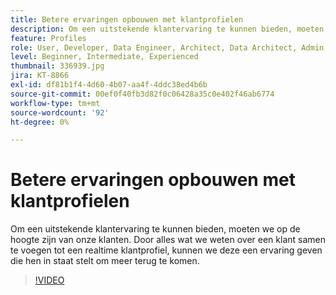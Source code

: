 ```yaml
---
title: Betere ervaringen opbouwen met klantprofielen
description: Om een uitstekende klantervaring te kunnen bieden, moeten we op de hoogte zijn van onze klanten. Door alles wat we weten over een klant samen te voegen tot een realtime klantprofiel, kunnen we deze een ervaring geven die hen in staat stelt om meer terug te komen.
feature: Profiles
role: User, Developer, Data Engineer, Architect, Data Architect, Admin, Leader
level: Beginner, Intermediate, Experienced
thumbnail: 336939.jpg
jira: KT-8866
exl-id: df81b1f4-4d60-4b07-aa4f-4ddc38ed4b6b
source-git-commit: 00ef0f40fb3d82f0c06428a35c0e402f46ab6774
workflow-type: tm+mt
source-wordcount: '92'
ht-degree: 0%

---
```


# Betere ervaringen opbouwen met klantprofielen

Om een uitstekende klantervaring te kunnen bieden, moeten we op de hoogte zijn van onze klanten. Door alles wat we weten over een klant samen te voegen tot een realtime klantprofiel, kunnen we deze een ervaring geven die hen in staat stelt om meer terug te komen.

>[!VIDEO](https://video.tv.adobe.com/v/336939/?learn=on)
